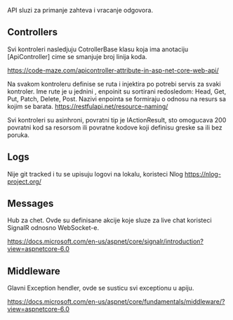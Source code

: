 API sluzi za primanje zahteva i vracanje odgovora.

## Controllers

Svi kontroleri nasledjuju CotrollerBase klasu koja ima anotaciju [ApiController] cime se smanjuje broj linija koda.

https://code-maze.com/apicontroller-attribute-in-asp-net-core-web-api/

Na svakom kontroleru definise se ruta i injektira po potrebi servis za svaki kontroler. Ime rute je u jednini , enpoinit su sortirani redosledom: Head, Get, Put, Patch, Delete, Post. Nazivi enpointa se formiraju o odnosu na resurs sa kojim se barata. https://restfulapi.net/resource-naming/

Svi kontroleri su asinhroni, povratni tip je IActionResult, sto omogucava 200 povratni kod sa resorsom ili povratne kodove koji definisu greske sa ili bez poruka.

## Logs
Nije git tracked i tu se upisuju logovi na lokalu, koristeci Nlog https://nlog-project.org/

## Messages
Hub za chet. Ovde su definisane akcije koje sluze za live chat koristeci SignalR odnosno WebSocket-e.

https://docs.microsoft.com/en-us/aspnet/core/signalr/introduction?view=aspnetcore-6.0

## Middleware
Glavni Exception hendler, ovde se susticu svi exceptionu u apiju.

https://docs.microsoft.com/en-us/aspnet/core/fundamentals/middleware/?view=aspnetcore-6.0